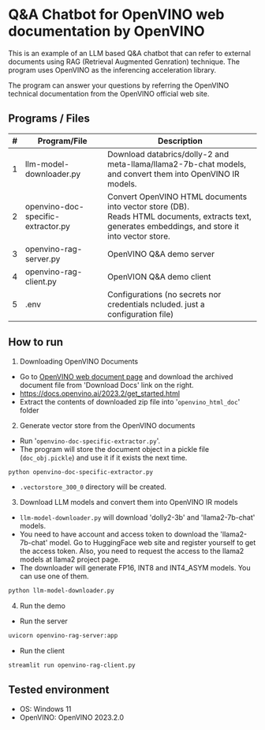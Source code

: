 # Q&A Chatbot for OpenVINO web documentation by OpenVINO

This is an example of an LLM based Q&A chatbot that can refer to external documents using RAG (Retrieval Augmented Genration) technique. The program uses OpenVINO as the inferencing acceleration library.

The program can answer your questions by referring the OpenVINO technical documentation from the OpenVINO official web site.

## Programs / Files

|#|Program/File|Description|
|---|---|---|
|1|llm-model-downloader.py|Download databrics/dolly-2 and meta-llama/llama2-7b-chat models, and convert them into OpenVINO IR models.|
|2|openvino-doc-specific-extractor.py|Convert OpenVINO HTML documents into vector store (DB).<br>Reads HTML documents, extracts text, generates embeddings, and store it into vector store.|
|3|openvino-rag-server.py|OpenVINO Q&A demo server|
|4|openvino-rag-client.py|OpenVION Q&A demo client|
|5|.env|Configurations (no secrets nor credentials ncluded. just a configuration file)|

## How to run

1. Downloading OpenVINO Documents
- Go to [OpenVINO web document page](https://docs.openvino.ai/2023.2/get_started.html) and download the archived document file from 'Download Docs' link on the right.
- https://docs.openvino.ai/2023.2/get_started.html
- Extract the contents of downloaded zip file into '`openvino_html_doc`' folder

2. Generate vector store from the OpenVINO documents
- Run '`openvino-doc-specific-extractor.py`'.
- The program will store the document object in a pickle file (`doc_obj.pickle`) and use it if it exists the next time.
```sh
python openvino-doc-specific-extractor.py
```
- `.vectorstore_300_0` directory will be created.

3. Download LLM models and convert them into OpenVINO IR models
- `llm-model-downloader.py` will download 'dolly2-3b' and 'llama2-7b-chat' models.
- You need to have account and access token to download the 'llama2-7b-chat' model. Go to HuggingFace web site and register yourself to get the access token. Also, you need to request the access to the llama2 models at llama2 project page.
- The downloader will generate FP16, INT8 and INT4_ASYM models. You can use one of them.
```sh
python llm-model-downloader.py
```

4. Run the demo
- Run the server
```sh
uvicorn openvino-rag-server:app
```
- Run the client
```sh
streamlit run openvino-rag-client.py
``` 

## Tested environment
- OS: Windows 11
- OpenVINO: OpenVINO 2023.2.0
